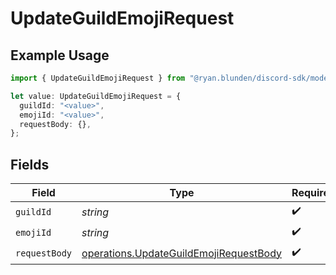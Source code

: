 # UpdateGuildEmojiRequest

## Example Usage

```typescript
import { UpdateGuildEmojiRequest } from "@ryan.blunden/discord-sdk/models/operations";

let value: UpdateGuildEmojiRequest = {
  guildId: "<value>",
  emojiId: "<value>",
  requestBody: {},
};
```

## Fields

| Field                                                                                            | Type                                                                                             | Required                                                                                         | Description                                                                                      |
| ------------------------------------------------------------------------------------------------ | ------------------------------------------------------------------------------------------------ | ------------------------------------------------------------------------------------------------ | ------------------------------------------------------------------------------------------------ |
| `guildId`                                                                                        | *string*                                                                                         | :heavy_check_mark:                                                                               | N/A                                                                                              |
| `emojiId`                                                                                        | *string*                                                                                         | :heavy_check_mark:                                                                               | N/A                                                                                              |
| `requestBody`                                                                                    | [operations.UpdateGuildEmojiRequestBody](../../models/operations/updateguildemojirequestbody.md) | :heavy_check_mark:                                                                               | N/A                                                                                              |